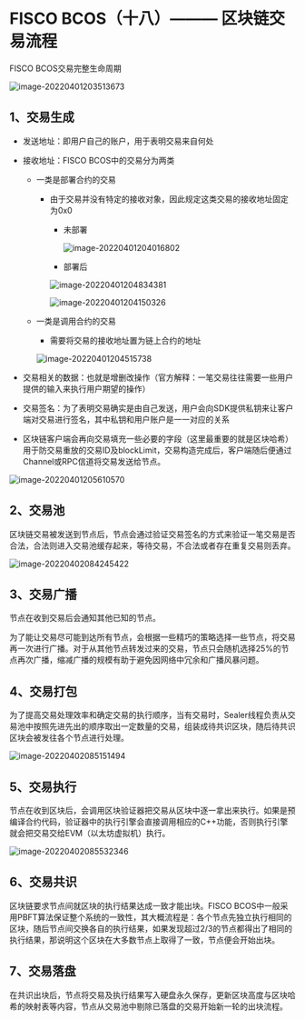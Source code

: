 # FISCO BCOS（十八）——— 区块链交易流程

FISCO BCOS交易完整生命周期

![image-20220401203513673](./img/image-20220401203513673.png)



## 1、交易生成

- 发送地址：即用户自己的账户，用于表明交易来自何处

- 接收地址：FISCO BCOS中的交易分为两类

  - 一类是部署合约的交易

    - 由于交易并没有特定的接收对象，因此规定这类交易的接收地址固定为0x0

      - 未部署

        ![image-20220401204016802](./img/image-20220401204016802.png)

      - 部署后

      ![image-20220401204834381](./img/image-20220401204834381.png)

      ![image-20220401204150326](./img/image-20220401204150326.png)

  - 一类是调用合约的交易

    - 需要将交易的接收地址置为链上合约的地址

    ![image-20220401204515738](./img/image-20220401204515738.png)

- 交易相关的数据：也就是增删改操作（官方解释：一笔交易往往需要一些用户提供的输入来执行用户期望的操作）

- 交易签名：为了表明交易确实是由自己发送，用户会向SDK提供私钥来让客户端对交易进行签名，其中私钥和用户账户是一一对应的关系

- 区块链客户端会再向交易填充一些必要的字段（这里最重要的就是区块哈希）用于防交易重放的交易ID及blockLimit，交易构造完成后，客户端随后便通过Channel或RPC信道将交易发送给节点。

![image-20220401205610570](./img/image-20220401205610570.png)

## 2、交易池

区块链交易被发送到节点后，节点会通过验证交易签名的方式来验证一笔交易是否合法，合法则进入交易池缓存起来，等待交易，不合法或者存在重复交易则丢弃。

![image-20220402084245422](./img/image-20220402084245422.png)

## 3、交易广播

节点在收到交易后会通知其他已知的节点。

为了能让交易尽可能到达所有节点，会根据一些精巧的策略选择一些节点，将交易再一次进行广播。对于从其他节点转发过来的交易，节点只会随机选择25%的节点再次广播，缩减广播的规模有助于避免因网络中冗余和广播风暴问题。

## 4、交易打包

为了提高交易处理效率和确定交易的执行顺序，当有交易时，Sealer线程负责从交易池中按照先进先出的顺序取出一定数量的交易，组装成待共识区块，随后待共识区块会被发往各个节点进行处理。

![image-20220402085151494](./img/image-20220402085151494.png)

## 5、交易执行

节点在收到区块后，会调用区块验证器把交易从区块中逐一拿出来执行。如果是预编译合约代码，验证器中的执行引擎会直接调用相应的C++功能，否则执行引擎就会把交易交给EVM（以太坊虚拟机）执行。

![image-20220402085532346](./img/image-20220402085532346.png)

## 6、交易共识

区块链要求节点间就区块的执行结果达成一致才能出块。FISCO  BCOS中一般采用PBFT算法保证整个系统的一致性，其大概流程是：各个节点先独立执行相同的区块，随后节点间交换各自的执行结果，如果发现超过2/3的节点都得出了相同的执行结果，那说明这个区块在大多数节点上取得了一致，节点便会开始出块。

## 7、交易落盘

在共识出块后，节点将交易及执行结果写入硬盘永久保存，更新区块高度与区块哈希的映射表等内容，节点从交易池中剔除已落盘的交易开始新一轮的出块流程。

